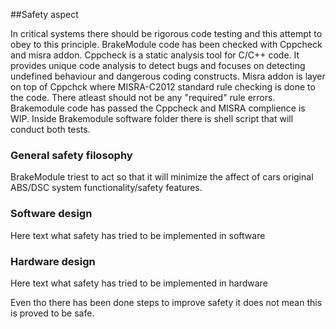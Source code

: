 ##Safety aspect

In critical systems there should be rigorous code testing and this attempt to obey to this principle.
BrakeModule code has been checked with Cppcheck and misra addon. Cppcheck is a static analysis tool for C/C++ code. It provides unique code analysis to detect bugs and focuses on detecting undefined behaviour and dangerous coding constructs.
Misra addon is layer on top of Cppchck where MISRA-C2012 standard rule checking is done to the code. There atleast should not be any "required" rule errors.
Brakemodule code has passed the Cppcheck and MISRA complience is WIP. Inside Brakemodule software folder there is shell script that will conduct both tests.

### General safety filosophy
BrakeModule triest to act so that it will minimize the affect of cars original ABS/DSC system functionality/safety features.

### Software design
Here text what safety has tried to be implemented in software


### Hardware design
Here text what safety has tried to be implemented in hardware

Even tho there has been done steps to improve safety it does not mean this is proved to be safe.
